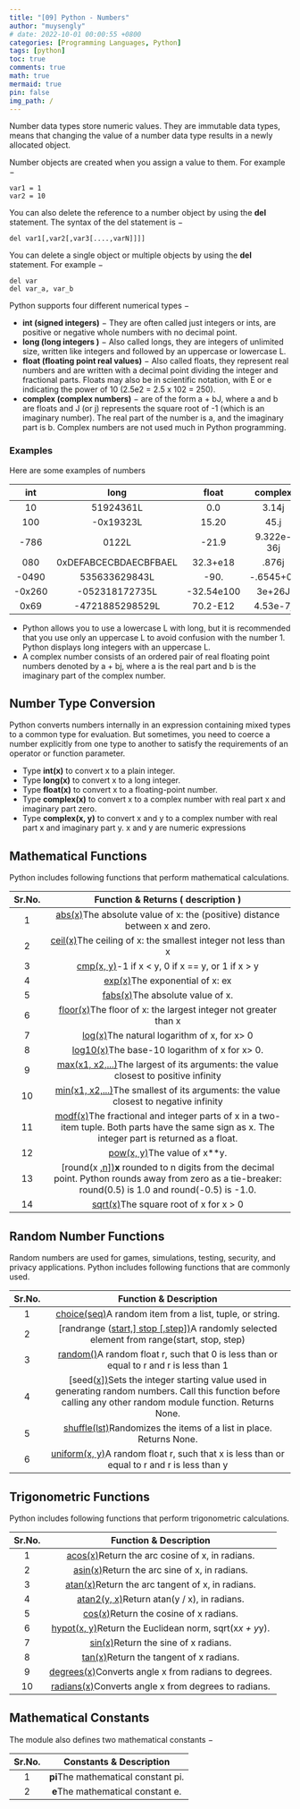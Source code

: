 ```yaml
---
title: "[09] Python - Numbers"
author: "muysengly"
# date: 2022-10-01 00:00:55 +0800
categories: [Programming Languages, Python]
tags: [python]
toc: true
comments: true
math: true
mermaid: true
pin: false
img_path: /
---
```


Number data types store numeric values. They are immutable data types, means that changing the value of a number data type results in a newly allocated object.

Number objects are created when you assign a value to them. For example −

```
var1 = 1
var2 = 10
```

You can also delete the reference to a number object by using the **del** statement. The syntax of the del statement is −

```
del var1[,var2[,var3[....,varN]]]]
```

You can delete a single object or multiple objects by using the **del** statement. For example −

```
del var
del var_a, var_b
```

Python supports four different numerical types −

- **int (signed integers)** − They are often called just integers or ints, are positive or negative whole numbers with no decimal point.
- **long (long integers )** − Also called longs, they are integers of unlimited size, written like integers and followed by an uppercase or lowercase L.
- **float (floating point real values)** − Also called floats, they represent real numbers and are written with a decimal point dividing the integer and fractional parts. Floats may also be in scientific notation, with E or e indicating the power of 10 (2.5e2 = 2.5 x 102 = 250).
- **complex (complex numbers)** − are of the form a + bJ, where a and b are floats and J (or j) represents the square root of -1 (which is an imaginary number). The real part of the number is a, and the imaginary part is b. Complex numbers are not used much in Python programming.

### Examples

Here are some examples of numbers

|  int   |         long          |   float    |  complex   |
| :----: | :-------------------: | :--------: | :--------: |
|   10   |       51924361L       |    0.0     |   3.14j    |
|  100   |       -0x19323L       |   15.20    |    45.j    |
|  -786  |         0122L         |   -21.9    | 9.322e-36j |
|  080   | 0xDEFABCECBDAECBFBAEL |  32.3+e18  |   .876j    |
| -0490  |     535633629843L     |    -90.    | -.6545+0J  |
| -0x260 |    -052318172735L     | -32.54e100 |   3e+26J   |
|  0x69  |    -4721885298529L    |  70.2-E12  |  4.53e-7j  |

- Python allows you to use a lowercase L with long, but it is recommended that you use only an uppercase L to avoid confusion with the number 1. Python displays long integers with an uppercase L.
- A complex number consists of an ordered pair of real floating point numbers denoted by a + bj, where a is the real part and b is the imaginary part of the complex number.

## Number Type Conversion

Python converts numbers internally in an expression containing mixed types to a common type for evaluation. But sometimes, you need to coerce a number explicitly from one type to another to satisfy the requirements of an operator or function parameter.

- Type **int(x)** to convert x to a plain integer.
- Type **long(x)** to convert x to a long integer.
- Type **float(x)** to convert x to a floating-point number.
- Type **complex(x)** to convert x to a complex number with real part x and imaginary part zero.
- Type **complex(x, y)** to convert x and y to a complex number with real part x and imaginary part y. x and y are numeric expressions

## Mathematical Functions

Python includes following functions that perform mathematical calculations.

| Sr.No. |                                                                                         Function & Returns ( description )                                                                                          |
| :----: | :-----------------------------------------------------------------------------------------------------------------------------------------------------------------------------------------------------------------: |
|   1    |                                         [abs(x)](https://www.tutorialspoint.com/python/number_abs.htm)The absolute value of x: the (positive) distance between x and zero.                                          |
|   2    |                                               [ceil(x)](https://www.tutorialspoint.com/python/number_ceil.htm)The ceiling of x: the smallest integer not less than x                                                |
|   3    |                                                      [cmp(x, y)](https://www.tutorialspoint.com/python/number_cmp.htm)-1 if x < y, 0 if x == y, or 1 if x > y                                                       |
|   4    |                                                               [exp(x)](https://www.tutorialspoint.com/python/number_exp.htm)The exponential of x: ex                                                                |
|   5    |                                                              [fabs(x)](https://www.tutorialspoint.com/python/number_fabs.htm)The absolute value of x.                                                               |
|   6    |                                              [floor(x)](https://www.tutorialspoint.com/python/number_floor.htm)The floor of x: the largest integer not greater than x                                               |
|   7    |                                                         [log(x)](https://www.tutorialspoint.com/python/number_log.htm)The natural logarithm of x, for x> 0                                                          |
|   8    |                                                       [log10(x)](https://www.tutorialspoint.com/python/number_log10.htm)The base-10 logarithm of x for x> 0.                                                        |
|   9    |                                     [max(x1, x2,...)](https://www.tutorialspoint.com/python/number_max.htm)The largest of its arguments: the value closest to positive infinity                                     |
|   10   |                                    [min(x1, x2,...)](https://www.tutorialspoint.com/python/number_min.htm)The smallest of its arguments: the value closest to negative infinity                                     |
|   11   |       [modf(x)](https://www.tutorialspoint.com/python/number_modf.htm)The fractional and integer parts of x in a two-item tuple. Both parts have the same sign as x. The integer part is returned as a float.       |
|   12   |                                                                [pow(x, y)](https://www.tutorialspoint.com/python/number_pow.htm)The value of x\*\*y.                                                                |
|   13   | [round(x [,n\])](https://www.tutorialspoint.com/python/number_round.htm)**x** rounded to n digits from the decimal point. Python rounds away from zero as a tie-breaker: round(0.5) is 1.0 and round(-0.5) is -1.0. |
|   14   |                                                           [sqrt(x)](https://www.tutorialspoint.com/python/number_sqrt.htm)The square root of x for x > 0                                                            |

## Random Number Functions

Random numbers are used for games, simulations, testing, security, and privacy applications. Python includes following functions that are commonly used.

| Sr.No. |                                                                                                 Function & Description                                                                                                  |
| :----: | :---------------------------------------------------------------------------------------------------------------------------------------------------------------------------------------------------------------------: |
|   1    |                                                   [choice(seq)](https://www.tutorialspoint.com/python/number_choice.htm)A random item from a list, tuple, or string.                                                    |
|   2    |                                [randrange ([start,\] stop [,step])](https://www.tutorialspoint.com/python/number_randrange.htm)A randomly selected element from range(start, stop, step)                                |
|   3    |                                    [random()](https://www.tutorialspoint.com/python/number_random.htm)A random float r, such that 0 is less than or equal to r and r is less than 1                                     |
|   4    | [seed([x\])](https://www.tutorialspoint.com/python/number_seed.htm)Sets the integer starting value used in generating random numbers. Call this function before calling any other random module function. Returns None. |
|   5    |                                             [shuffle(lst)](https://www.tutorialspoint.com/python/number_shuffle.htm)Randomizes the items of a list in place. Returns None.                                              |
|   6    |                                 [uniform(x, y)](https://www.tutorialspoint.com/python/number_uniform.htm)A random float r, such that x is less than or equal to r and r is less than y                                  |

## Trigonometric Functions

Python includes following functions that perform trigonometric calculations.

| Sr.No. |                                              Function & Description                                              |
| :----: | :--------------------------------------------------------------------------------------------------------------: |
|   1    |     [acos(x)](https://www.tutorialspoint.com/python/number_acos.htm)Return the arc cosine of x, in radians.      |
|   2    |      [asin(x)](https://www.tutorialspoint.com/python/number_asin.htm)Return the arc sine of x, in radians.       |
|   3    |     [atan(x)](https://www.tutorialspoint.com/python/number_atan.htm)Return the arc tangent of x, in radians.     |
|   4    |       [atan2(y, x)](https://www.tutorialspoint.com/python/number_atan2.htm)Return atan(y / x), in radians.       |
|   5    |          [cos(x)](https://www.tutorialspoint.com/python/number_cos.htm)Return the cosine of x radians.           |
|   6    | [hypot(x, y)](https://www.tutorialspoint.com/python/number_hypot.htm)Return the Euclidean norm, sqrt(x*x + y*y). |
|   7    |           [sin(x)](https://www.tutorialspoint.com/python/number_sin.htm)Return the sine of x radians.            |
|   8    |          [tan(x)](https://www.tutorialspoint.com/python/number_tan.htm)Return the tangent of x radians.          |
|   9    | [degrees(x)](https://www.tutorialspoint.com/python/number_degrees.htm)Converts angle x from radians to degrees.  |
|   10   | [radians(x)](https://www.tutorialspoint.com/python/number_radians.htm)Converts angle x from degrees to radians.  |

## Mathematical Constants

The module also defines two mathematical constants −

| Sr.No. |       Constants & Description       |
| :----: | :---------------------------------: |
|   1    | **pi**The mathematical constant pi. |
|   2    |  **e**The mathematical constant e.  |
